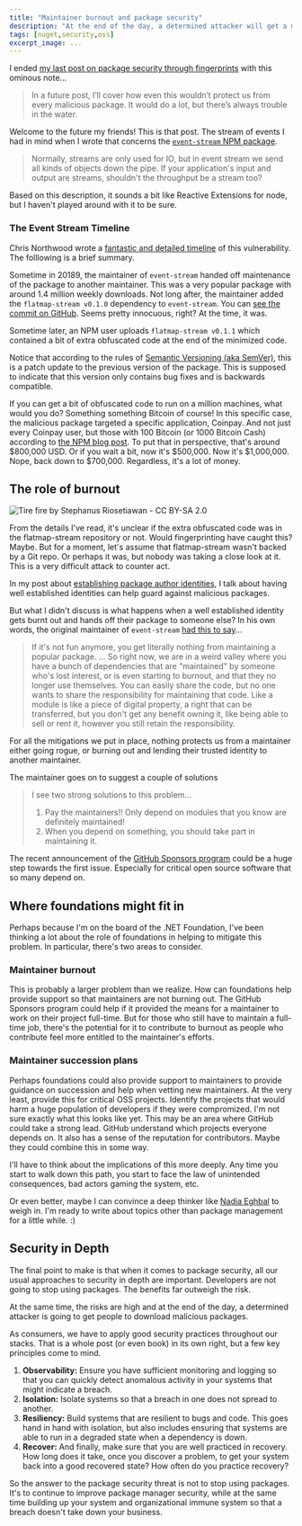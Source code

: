 ```yaml
---
title: "Maintainer burnout and package security"
description: "At the end of the day, a determined attacker will get a malicious package in the package feed. Sometimes this is enabled by maintainer burnout. So what can we do? How do we mitigate this and provide security in depth?"
tags: [nuget,security,oss]
excerpt_image: ...
---
```


I ended [my last post on package security through fingerprints](https://haacked.com/archive/2019/05/13/package-fingerprint/) with this ominous note...

> In a future post, I’ll cover how even this wouldn’t protect us from every malicious package. It would do a lot, but there’s always trouble in the water.

Welcome to the future my friends! This is that post. The stream of events I had in mind when I wrote that concerns the [`event-stream` NPM package](https://www.npmjs.com/package/event-stream).

> Normally, streams are only used for IO, but in event stream we send all kinds of objects down the pipe. If your application's input and output are streams, shouldn't the throughput be a stream too?

Based on this description, it sounds a bit like Reactive Extensions for node, but I haven't played around with it to be sure.

### The Event Stream Timeline

Chris Northwood wrote a [fantastic and detailed timeline](https://medium.com/@cnorthwood/todays-javascript-trash-fire-and-pile-on-f3efcf8ac8c7) of this vulnerability. The folllowing is a brief summary.

Sometime in 20189, the maintainer of `event-stream` handed off maintenance of the package to another maintainer. This was a very popular package with around 1.4 million weekly downloads. Not long after, the maintainer added the `flatmap-stream v0.1.0` dependency to `event-stream`. You can [see the commit on GitHub](https://github.com/dominictarr/event-stream/commit/e3163361fed01384c986b9b4c18feb1fc42b8285#diff-b9cfc7f2cdf78a7f4b91a753d10865a2). Seems pretty innocuous, right? At the time, it was.

Sometime later, an NPM user uploads `flatmap-stream v0.1.1` which contained a bit of extra obfuscated code at the end of the minimized code.

Notice that according to the rules of [Semantic Versioning (aka SemVer)](https://semver.org/), this is a patch update to the previous version of the package. This is supposed to indicate that this version only contains bug fixes and is backwards compatible.

If you can get a bit of obfuscated code to run on a million machines, what would you do? Something something Bitcoin of course! In this specific case, the malicious package targeted a specific application, Coinpay. And not just every Coinpay user, but those with 100 Bitcoin (or 1000 Bitcoin Cash) according to [the NPM blog post](https://blog.npmjs.org/post/180565383195/details-about-the-event-stream-incident). To put that in perspective, that's around $800,000 USD. Or if you wait a bit, now it's $500,000. Now it's $1,000,000. Nope, back down to $700,000. Regardless, it's a lot of money.

## The role of burnout

![Tire fire by Stephanus Riosetiawan - CC BY-SA 2.0](https://user-images.githubusercontent.com/19977/58373908-23d32d00-7eea-11e9-8a36-b894d67bbb4a.jpg)

From the details I've read, it's unclear if the extra obfuscated code was in the flatmap-stream repository or not. Would fingerprinting have caught this? Maybe. But for a moment, let's assume that flatmap-stream wasn't backed by a Git repo. Or perhaps it was, but nobody was taking a close look at it. This is a very difficult attack to counter act.

In my post about [establishing package author identities](https://haacked.com/archive/2019/05/10/friend-signing-packgages/), I talk about having well established identities can help guard against malicious packages.

But what I didn't discuss is what happens when a well established identity gets burnt out and hands off their package to someone else? In his own words, the original maintainer of `event-stream` [had this to say](https://gist.github.com/dominictarr/9fd9c1024c94592bc7268d36b8d83b3a)...

> If it's not fun anymore, you get literally nothing from maintaining a popular package.
> ...
> So right now, we are in a weird valley where you have a bunch of dependencies that are "maintained" by someone who's lost interest, or is even starting to burnout, and that they no longer use themselves. You can easily share the code, but no one wants to share the responsibility for maintaining that code. Like a module is like a piece of digital property, a right that can be transferred, but you don't get any benefit owning it, like being able to sell or rent it, however you still retain the responsibility.

For all the mitigations we put in place, nothing protects us from a maintainer either going rogue, or burning out and lending their trusted identity to another maintainer.

The maintainer goes on to suggest a couple of solutions

> I see two strong solutions to this problem...
>
> 1. Pay the maintainers!! Only depend on modules that you know are definitely maintained!
> 2. When you depend on something, you should take part in maintaining it.

The recent announcement of the [GitHub Sponsors program](https://github.com/sponsors) could be a huge step towards the first issue. Especially for critical open source software that so many depend on.

## Where foundations might fit in

Perhaps because I'm on the board of the .NET Foundation, I've been thinking a lot about the role of foundations in helping to mitigate this problem. In particular, there's two areas to consider.

### Maintainer burnout

This is probably a larger problem than we realize. How can foundations help provide support so that maintainers are not burning out. The GitHub Sponsors program could help if it provided the means for a maintainer to work on their project full-time. But for those who still have to maintain a full-time job, there's the potential for it to contribute to burnout as people who contribute feel more entitled to the maintainer's efforts.

### Maintainer succession plans

Perhaps foundations could also provide support to maintainers to provide guidance on succession and help when vetting new maintainers. At the very least, provide this for critical OSS projects. Identify the projects that would harm a huge population of developers if they were compromized. I'm not sure exactly what this looks like yet. This may be an area where GitHub could take a strong lead. GitHub understand which projects everyone depends on. It also has a sense of the reputation for contributors. Maybe they could combine this in some way.

I'll have to think about the implications of this more deeply. Any time you start to walk down this path, you start to face the law of unintended consequences, bad actors gaming the system, etc.

Or even better, maybe I can convince a deep thinker like [Nadia Eghbal](https://nadiaeghbal.com/) to weigh in. I'm ready to write about topics other than package management for a little while. :)

## Security in Depth

The final point to make is that when it comes to package security, all our usual approaches to security in depth are important. Developers are not going to stop using packages. The benefits far outweigh the risk.

At the same time, the risks are high and at the end of the day, a determined attacker is going to get people to download malicious packages.

As consumers, we have to apply good security practices throughout our stacks. That is a whole post (or even book) in its own right, but a few key principles come to mind.

1. __Observability:__ Ensure you have sufficient monitoring and logging so that you can quickly detect anomalous activity in your systems that might indicate a breach.
2. __Isolation:__ Isolate systems so that a breach in one does not spread to another.
3. __Resiliency:__ Build systems that are resilient to bugs and code. This goes hand in hand with isolation, but also includes ensuring that systems are able to run in a degraded state when a dependency is down.
4. __Recover:__ And finally, make sure that you are well practiced in recovery. How long does it take, once you discover a problem, to get your system back into a good recovered state? How often do you practice recovery?

So the answer to the package security threat is not to stop using packages. It's to continue to improve package manager security, while at the same time building up your system and organizational immune system so that a breach doesn't take down your business.